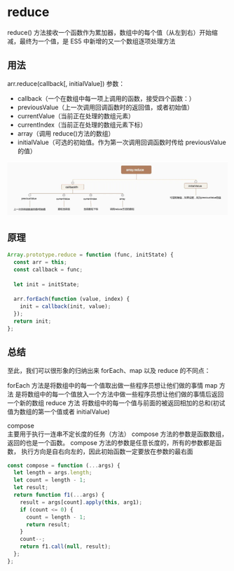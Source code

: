 # reduce

reduce() 方法接收一个函数作为累加器，数组中的每个值（从左到右）开始缩减，最终为一个值，是 ES5 中新增的又一个数组逐项处理方法

## 用法

arr.reduce(callback[, initialValue])
参数：

- callback（一个在数组中每一项上调用的函数，接受四个函数：）
- previousValue（上一次调用回调函数时的返回值，或者初始值）
- currentValue（当前正在处理的数组元素）
- currentIndex（当前正在处理的数组元素下标）
- array（调用 reduce()方法的数组）
- initialValue（可选的初始值。作为第一次调用回调函数时传给 previousValue 的值）

![图解参数](./0081Kckwgy1gjy8548m93j30uq07oq39.webp)

## 原理

```js
Array.prototype.reduce = function (func, initState) {
  const arr = this;
  const callback = func;

  let init = initState;

  arr.forEach(function (value, index) {
    init = callback(init, value);
  });
  return init;
};
```

## 总结

至此，我们可以很形象的归纳出来 forEach、map 以及 reduce 的不同点：

forEach 方法是将数组中的每一个值取出做一些程序员想让他们做的事情
map 方法 是将数组中的每一个值放入一个方法中做一些程序员想让他们做的事情后返回一个新的数组
reduce 方法 将数组中的每一个值与前面的被返回相加的总和(初试值为数组的第一个值或者 initialValue)

compose  
主要用于执行一连串不定长度的任务（方法）
compose 方法的参数是函数数组，返回的也是一个函数。
compose 方法的参数是任意长度的，所有的参数都是函数， 执行方向是自右向左的，因此初始函数一定要放在参数的最右面

```js
const compose = function (...args) {
  let length = args.length;
  let count = length - 1;
  let result;
  return function f1(...args) {
    result = args[count].apply(this, arg1);
    if (count <= 0) {
      count = length - 1;
      return result;
    }
    count--;
    return f1.call(null, result);
  };
};
```

